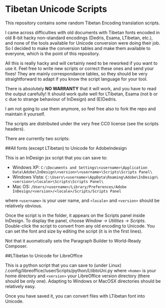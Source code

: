 Tibetan Unicode Scripts
=======================

This repository contains some random Tibetan Encoding translation scripts.

I came across difficulties with old documents with Tibetan fonts encoded in old
8-bit hacky non-standard encodings (Dedris, Esama, LTibetan, etc.), and none
of the tools available for Unicode conversion were doing their job. So I decided
to make the conversion tables and make them available to everyone, which is the
point of this repository.

All this is really hacky and will certainly need to be reworked if you want
to use it. Feel free to write new scripts or correct these ones and send your
fixes! They are mainly correspondance tables, so they should be very
straightforward to adapt if you know the script language for your tool.

There is absolutely **NO WARRANTY** that it will work, and you have to read the
output carefully! It should work quite well for LTibetan, Esama (not b or c due
to strange behaviour of InDesign) and (E)Dedris.

I am not going to use them anymore, so feel free also to fork the repo and
maintain it yourself.

The scripts are distributed under the very free CC0 license (see the scripts
headers).

There are currently two scripts:

##All fonts (except LTibetan) to Unicode for AdobeIndesign

This is an InDesign jsx script that you can save to:
 * Windows XP: `C:\Documents and Settings\<username>\Application Data\Adobe\InDesign\<version>\<username>\Scripts\Scripts Panel\`
 * Windows Vista: `C:\Users\<username>\AppData\Roaming\Adobe\InDesign\<version>\<locale>\Scripts\Scripts Panel\`
 * Mac OS: `/Users/<username>/Library/Preferences/Adobe InDesign/<version>/<locale>/Scripts/Scripts Panel`

where `<username>` is your user name, and `<locale>` and `<version>` should be relatively obvious.

Once the script is in the folder, it appears on the Scripts panel inside InDesign.
To display the panel, choose *Window -> Utilities -> Scripts*. Double-click the script
to convert from any old encoding to Unicode. You can set the font and size by
editing the script (it is in the first lines).

Not that it auomatically sets the Paragraph Builder to World-Ready Composer.

##LTibetan to Unicode for LibreOffice

This is a python script that you can save to (under Linux)
    <home>/.config/libreoffice/<version>/user/Scripts/python/LtibtoUni.py
where `<home>` is your home directory and `<version>` your LibreOffice version
directory (there should be only one). Adapting to Windows or MacOSX directories
should be relatively easy.

Once you have saved it, you can convert files with LTibetan font into Unicode.

